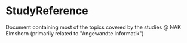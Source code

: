 # StudyReference

Document containing most of the topics covered by the studies @ NAK Elmshorn (primarily related to "Angewandte Informatik")
